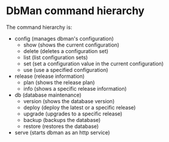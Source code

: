 # DbMan command hierarchy

The command hierarchy is:

- config (manages dbman's configuration)
    - show (shows the current configuration)
    - delete (deletes a configuration set)
    - list (list configuration sets)
    - set (set a configuration value in the current configuration)
    - use (use a specified configuration)
- release (release information)
    - plan (shows the release plan)
    - info (shows a specific release information)
- db (database maintenance)
    - version (shows the database version)
    - deploy (deploy the latest or a specific release)
    - upgrade (upgrades to a specific release)
    - backup (backups the database)
    - restore (restores the database)
- serve (starts dbman as an http service)
